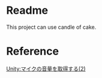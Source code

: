 # Readme

This project can use candle of cake.

# Reference

[Unity:マイクの音量を取得する(2)](https://qiita.com/ELIXIR/items/4a647b2d450246cfd3d4)
